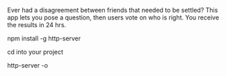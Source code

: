 Ever had a disagreement between friends that needed to be settled? This app lets you pose a question, then users vote on who is right. You receive the results in 24 hrs. 

npm install -g http-server

cd into your project

http-server -o


